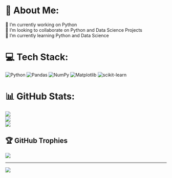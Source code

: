 # 💫 About Me:
🔭 I’m currently working on Python<br>👯 I’m looking to collaborate on Python and Data Science Projects<br>🌱 I’m currently learning Python and Data Science


# 💻 Tech Stack:
![Python](https://img.shields.io/badge/python-3670A0?style=flat&logo=python&logoColor=ffdd54) ![Pandas](https://img.shields.io/badge/pandas-%23150458.svg?style=flat&logo=pandas&logoColor=white) ![NumPy](https://img.shields.io/badge/numpy-%23013243.svg?style=flat&logo=numpy&logoColor=white) ![Matplotlib](https://img.shields.io/badge/Matplotlib-%23ffffff.svg?style=flat&logo=Matplotlib&logoColor=black) ![scikit-learn](https://img.shields.io/badge/scikit--learn-%23F7931E.svg?style=flat&logo=scikit-learn&logoColor=white)

# 📊 GitHub Stats:
![](https://github-readme-stats.vercel.app/api?username=MubarakYero&theme=nightowl&hide_border=false&include_all_commits=false&count_private=false)<br/>
![](https://github-readme-streak-stats.herokuapp.com/?user=MubarakYero&theme=nightowl&hide_border=false)<br/>
![](https://github-readme-stats.vercel.app/api/top-langs/?username=MubarakYero&theme=nightowl&hide_border=false&include_all_commits=false&count_private=false&layout=compact)

## 🏆 GitHub Trophies
![](https://github-profile-trophy.vercel.app/?username=MubarakYero&theme=radical&no-frame=false&no-bg=false&margin-w=4)

---
[![](https://visitcount.itsvg.in/api?id=MubarakYero&icon=5&color=0)](https://visitcount.itsvg.in)

<!-- Proudly created with GPRM ( https://gprm.itsvg.in ) -->
